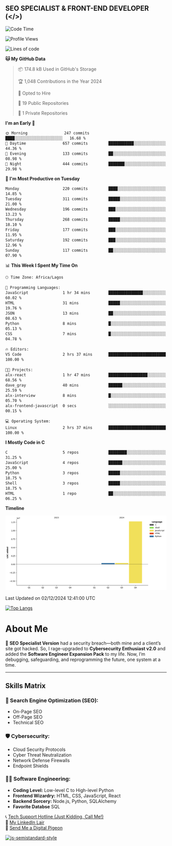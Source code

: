 ## SEO SPECIALIST & FRONT-END DEVELOPER (</>)

<!--START_SECTION:waka-->
![Code Time](http://img.shields.io/badge/Code%20Time-10%20hrs%2022%20mins-blue)

![Profile Views](http://img.shields.io/badge/Profile%20Views-2-blue)

![Lines of code](https://img.shields.io/badge/From%20Hello%20World%20I%27ve%20Written-13.4%20million%20lines%20of%20code-blue)

**🐱 My GitHub Data** 

> 📦 174.8 kB Used in GitHub's Storage 
 > 
> 🏆 1,048 Contributions in the Year 2024
 > 
> 💼 Opted to Hire
 > 
> 📜 19 Public Repositories 
 > 
> 🔑 1 Private Repositories 
 > 
**I'm an Early 🐤** 

```text
🌞 Morning                247 commits         ████░░░░░░░░░░░░░░░░░░░░░   16.68 % 
🌆 Daytime                657 commits         ███████████░░░░░░░░░░░░░░   44.36 % 
🌃 Evening                133 commits         ██░░░░░░░░░░░░░░░░░░░░░░░   08.98 % 
🌙 Night                  444 commits         ███████░░░░░░░░░░░░░░░░░░   29.98 % 
```
📅 **I'm Most Productive on Tuesday** 

```text
Monday                   220 commits         ████░░░░░░░░░░░░░░░░░░░░░   14.85 % 
Tuesday                  311 commits         █████░░░░░░░░░░░░░░░░░░░░   21.00 % 
Wednesday                196 commits         ███░░░░░░░░░░░░░░░░░░░░░░   13.23 % 
Thursday                 268 commits         █████░░░░░░░░░░░░░░░░░░░░   18.10 % 
Friday                   177 commits         ███░░░░░░░░░░░░░░░░░░░░░░   11.95 % 
Saturday                 192 commits         ███░░░░░░░░░░░░░░░░░░░░░░   12.96 % 
Sunday                   117 commits         ██░░░░░░░░░░░░░░░░░░░░░░░   07.90 % 
```


📊 **This Week I Spent My Time On** 

```text
🕑︎ Time Zone: Africa/Lagos

💬 Programming Languages: 
JavaScript               1 hr 34 mins        ███████████████░░░░░░░░░░   60.02 % 
HTML                     31 mins             █████░░░░░░░░░░░░░░░░░░░░   19.76 % 
JSON                     13 mins             ██░░░░░░░░░░░░░░░░░░░░░░░   08.63 % 
Python                   8 mins              █░░░░░░░░░░░░░░░░░░░░░░░░   05.13 % 
CSS                      7 mins              █░░░░░░░░░░░░░░░░░░░░░░░░   04.78 % 

🔥 Editors: 
VS Code                  2 hrs 37 mins       █████████████████████████   100.00 % 

🐱‍💻 Projects: 
alx-react                1 hr 47 mins        █████████████████░░░░░░░░   68.56 % 
dave_gray                40 mins             ██████░░░░░░░░░░░░░░░░░░░   25.59 % 
alx-interview            8 mins              █░░░░░░░░░░░░░░░░░░░░░░░░   05.70 % 
alx-frontend-javascript  0 secs              ░░░░░░░░░░░░░░░░░░░░░░░░░   00.15 % 

💻 Operating System: 
Linux                    2 hrs 37 mins       █████████████████████████   100.00 % 
```

**I Mostly Code in C** 

```text
C                        5 repos             ████████░░░░░░░░░░░░░░░░░   31.25 % 
JavaScript               4 repos             ██████░░░░░░░░░░░░░░░░░░░   25.00 % 
Python                   3 repos             █████░░░░░░░░░░░░░░░░░░░░   18.75 % 
Shell                    3 repos             █████░░░░░░░░░░░░░░░░░░░░   18.75 % 
HTML                     1 repo              ██░░░░░░░░░░░░░░░░░░░░░░░   06.25 % 
```



**Timeline**

![Lines of Code chart](https://raw.githubusercontent.com/T33C33/T33C33/main/assets/bar_graph.png)


 Last Updated on 02/12/2024 12:41:00 UTC
<!--END_SECTION:waka-->

[![Top Langs](https://github-readme-stats.vercel.app/api/top-langs/?username=T33C33&layout=compact&theme=radical)](https://github.com/T33C33)

# About Me

👾 **SEO Specialist Version** had a security breach—both mine and a client’s site got hacked. So, I rage-upgraded to **Cybersecurity Enthusiast v2.0** and added the **Software Engineer Expansion Pack** to my life. Now, I’m debugging, safeguarding, and reprogramming the future, one system at a time.

---

## Skills Matrix

### 🎯 Search Engine Optimization (SEO):

- On-Page SEO
- Off-Page SEO
- Technical SEO

### 🛡️ Cybersecurity:

- Cloud Security Protocols
- Cyber Threat Neutralization
- Network Defense Firewalls
- Endpoint Shields

### 👨‍💻 Software Engineering:

- **Coding Level:** Low-level C to High-level Python
- **Frontend Wizardry:** HTML, CSS, JavaScript, React
- **Backend Sorcery:** Node.js, Python, SQLAlchemy
- **Favorite Databse** SQL

📞 [Tech Support Hotline (Just Kidding, Call Me!)](tel:+2348088625285)  
🔗 [My LinkedIn Lair](https://www.linkedin.com/in/teecee 'teecee')  
📧 [Send Me a Digital Pigeon](mailto:teeceeiheukwumere@gmail.com)

[![js-semistandard-style](https://raw.githubusercontent.com/standard/semistandard/master/badge.svg)](https://github.com/standard/semistandard)
